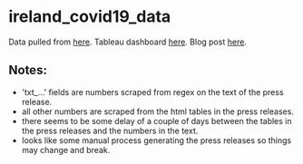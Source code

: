 # ireland_covid19_data

Data pulled from [here](https://www.gov.ie/en/news/7e0924-latest-updates-on-covid-19-coronavirus/).
Tableau dashboard [here](https://public.tableau.com/profile/andrew.maguire#!/vizhome/IrealndCovid19Data/Daily).
Blog post [here](https://andrewm4894.com/2020/03/23/ireland-covid19-data/).
 
## Notes: 
- 'txt_...' fields are numbers scraped from regex on the text of the press release. 
- all other numbers are scraped from the html tables in the press releases. 
- there seems to be some delay of a couple of days between the tables in the press releases and the numbers in the text.
- looks like some manual process generating the press releases so things may change and break.

